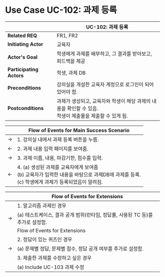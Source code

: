 # Use Case UC-102: 과제 등록

|                          | UC-102: 과제 등록                                            |
| ------------------------ | ------------------------------------------------------------ |
| __Related REQ__          | FR1, FR2                                                     |
| __Initiating Actor__     | 교육자                                                       |
| __Actor's Goal__         | 학생에게 과제를 배부하고, 그 결과를 받아보고, 피드백을 제공  |
| __Participating Actors__ | 학생, 과제 DB                                                |
| __Preconditions__        | 강의실을 개설한 교육자 계정으로 로그인이 되어있어야 함.      |
| __Postconditions__       | 과제가 생성되고, 교육자와 학생이 해당 과제의 내용을 확인할 수 있음.<br />학생이 제출물을 제출할 수 있게 됨. |

|      | Flow of Events for Main Success Scenario                     |
| ---- | ------------------------------------------------------------ |
| ->   | 1. 강의실 내에서 과제 등록 버튼을 누름.                      |
| <-   | 2. 과제 내용 입력 페이지를 보여줌.                           |
| ->   | 3. 과제 이름, 내용, 마감기한, 점수를 입력.                   |
| <-   | 4. (a) 생성된 과제를 교육자에게 보여줌 <br />(b) 교육자가 입력한 내용을 바탕으로 과제DB에 과제를 등록.<br />(c) 학생에게 과제가 등록되었음이 알려짐. |

|      | Flow of Events for Extensions                                |
| ---- | ------------------------------------------------------------ |
|      | 1. 알고리즘 과제인 경우                                      |
| ->   | (a) 테스트케이스, 결과 공개 범위(런타임, 정답률, 사용된 TC 등)를 추가로 설정함. |
|      | Flow of Events for Extensions                                |
|      | 2. 정답이 있는 퀴즈인 경우                                   |
| ->   | (a) 문제별 정답, 문제별 점수, 정답 공개 여부를 추가로 설정함. |
|      | 3. 제출한 과제를 수정하고 싶은 경우                          |
|      | (a) Include UC-103 과제 수정                                 |

